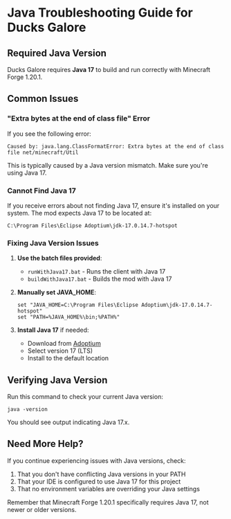 # Java Troubleshooting Guide for Ducks Galore

## Required Java Version

Ducks Galore requires **Java 17** to build and run correctly with Minecraft Forge 1.20.1.

## Common Issues

### "Extra bytes at the end of class file" Error

If you see the following error:
```
Caused by: java.lang.ClassFormatError: Extra bytes at the end of class file net/minecraft/Util
```

This is typically caused by a Java version mismatch. Make sure you're using Java 17.

### Cannot Find Java 17

If you receive errors about not finding Java 17, ensure it's installed on your system. The mod expects Java 17 to be located at:
```
C:\Program Files\Eclipse Adoptium\jdk-17.0.14.7-hotspot
```

### Fixing Java Version Issues

1. **Use the batch files provided**:
   - `runWithJava17.bat` - Runs the client with Java 17
   - `buildWithJava17.bat` - Builds the mod with Java 17

2. **Manually set JAVA_HOME**:
   ```batch
   set "JAVA_HOME=C:\Program Files\Eclipse Adoptium\jdk-17.0.14.7-hotspot"
   set "PATH=%JAVA_HOME%\bin;%PATH%"
   ```

3. **Install Java 17** if needed:
   - Download from [Adoptium](https://adoptium.net/)
   - Select version 17 (LTS)
   - Install to the default location

## Verifying Java Version

Run this command to check your current Java version:
```
java -version
```

You should see output indicating Java 17.x.

## Need More Help?

If you continue experiencing issues with Java versions, check:
1. That you don't have conflicting Java versions in your PATH
2. That your IDE is configured to use Java 17 for this project
3. That no environment variables are overriding your Java settings

Remember that Minecraft Forge 1.20.1 specifically requires Java 17, not newer or older versions. 